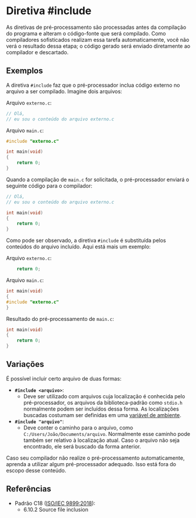 # Diretiva #include

As diretivas de pré-processamento são processadas antes da compilação do
programa e alteram o código-fonte que será compilado. Como compiladores
sofisticados realizam essa tarefa automaticamente, você não verá o resultado
dessa etapa; o código gerado será enviado diretamente ao compilador e
descartado.

## Exemplos

A diretiva `#include` faz que o pré-processador inclua código externo no arquivo
a ser compilado. Imagine dois arquivos:

Arquivo `externo.c`:

```c
// Olá,
// eu sou o conteúdo do arquivo externo.c
```

Arquivo `main.c`:

```c
#include "externo.c"

int main(void)
{
    return 0;
}
```

Quando a compilação de `main.c` for solicitada, o pré-processador enviará o
seguinte código para o compilador:

```c
// Olá,
// eu sou o conteúdo do arquivo externo.c

int main(void)
{
    return 0;
}
```

Como pode ser observado, a diretiva `#include` é substituída pelos conteúdos do
arquivo incluído. Aqui está mais um exemplo:

Arquivo `externo.c`:

```c
    return 0;
```

Arquivo `main.c`:

```c
int main(void)
{
#include "externo.c"
}
```

Resultado do pré-processamento de `main.c`:

```c
int main(void)
{
    return 0;
}
```

## Variações

É possível incluir certo arquivo de duas formas:

- **`#include <arquivo>`**:
  - Deve ser utilizado com arquivos cuja localização é conhecida pelo
    pré-processador, os arquivos da biblioteca-padrão como `stdio.h` normalmente
    podem ser incluídos dessa forma. As localizações buscadas costumam ser
    definidas em uma
    [variável de ambiente](https://pt.wikipedia.orgwikVari%C3%A1vel_de_ambiente).
- **`#include "arquivo"`**:
  - Deve conter o caminho para o arquivo, como
    `C:/Users/João/Documents/arquivo`. Normalmente esse caminho pode também ser
    relativo à localização atual. Caso o arquivo não seja encontrado, ele será
    buscado da forma anterior.

Caso seu compilador não realize o pré-processamento automaticamente, aprenda a
utilizar algum pré-processador adequado. Isso está fora do escopo desse
conteúdo.

## Referências

- Padrão C18 ([ISO/IEC 9899:2018](https://www.iso.org/standard/74528.html)):
  - 6.10.2 Source file inclusion
